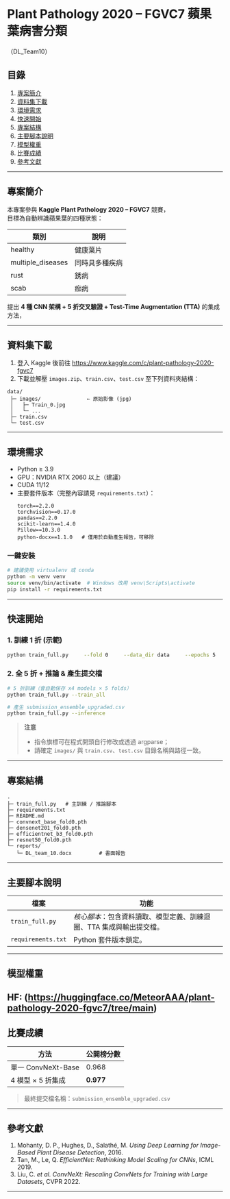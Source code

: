 # Plant Pathology 2020 – FGVC7 蘋果葉病害分類  
（DL_Team10）

## 目錄
1. [專案簡介](#專案簡介)  
2. [資料集下載](#資料集下載)  
3. [環境需求](#環境需求)  
4. [快速開始](#快速開始)  
5. [專案結構](#專案結構)  
6. [主要腳本說明](#主要腳本說明)  
7. [模型權重](#模型權重)  
8. [比賽成績](#比賽成績)  
9. [參考文獻](#參考文獻)

---

## 專案簡介
本專案參與 **Kaggle Plant Pathology 2020 – FGVC7** 競賽，  
目標為自動辨識蘋果葉的四種狀態：

| 類別 | 說明 |
|------|------|
| healthy | 健康葉片 |
| multiple_diseases | 同時具多種疾病 |
| rust | 銹病 |
| scab | 痂病 |

提出 **4 種 CNN 架構 + 5 折交叉驗證 + Test-Time Augmentation (TTA)** 的集成方法，  

---

## 資料集下載
1. 登入 Kaggle 後前往 <https://www.kaggle.com/c/plant-pathology-2020-fgvc7>  
2. 下載並解壓 `images.zip`、`train.csv`、`test.csv` 至下列資料夾結構：

```
data/
 ├─ images/               ← 原始影像 (jpg)
 │   ├─ Train_0.jpg
 │   └─ ...
 ├─ train.csv
 └─ test.csv
```

---

## 環境需求
- Python ≥ 3.9  
- GPU：NVIDIA RTX 2060 以上（建議）  
- CUDA 11/12  
- 主要套件版本（完整內容請見 `requirements.txt`）：
  ```text
  torch==2.2.0
  torchvision==0.17.0
  pandas==2.2.0
  scikit-learn==1.4.0
  Pillow==10.3.0
  python-docx==1.1.0   # 僅用於自動產生報告，可移除
  ```

### 一鍵安裝
```bash
# 建議使用 virtualenv 或 conda
python -m venv venv
source venv/bin/activate  # Windows 改用 venv\Scripts\activate
pip install -r requirements.txt
```

---

## 快速開始

### 1. 訓練 1 折 (示範)
```bash
python train_full.py     --fold 0     --data_dir data     --epochs 5     --batch_size 32
```

### 2. 全 5 折 + 推論 & 產生提交檔
```bash
# 5 折訓練（會自動保存 x4 models × 5 folds）
python train_full.py --train_all

# 產生 submission_ensemble_upgraded.csv
python train_full.py --inference
```

> **注意**  
> - 指令旗標可在程式開頭自行修改或透過 argparse；  
> - 請確定 `images/` 與 `train.csv`、`test.csv` 目錄名稱與路徑一致。

---

## 專案結構
```
.
├─ train_full.py   # 主訓練 / 推論腳本
├─ requirements.txt
├─ README.md
├─ convnext_base_fold0.pth
├─ densenet201_fold0.pth
├─ efficientnet_b3_fold0.pth
├─ resnet50_fold0.pth
└─ reports/
   └─ DL_team_10.docx         # 書面報告
```

---

## 主要腳本說明

| 檔案 | 功能 |
|------|------|
| `train_full.py` | *核心腳本*：包含資料讀取、模型定義、訓練迴圈、TTA 集成與輸出提交檔。 |
| `requirements.txt`                | Python 套件版本鎖定。 |

---

## 模型權重
 HF: (https://huggingface.co/MeteorAAA/plant-pathology-2020-fgvc7/tree/main)  
---

## 比賽成績
| 方法 | 公開榜分數 |
|------|-----------|
| 單一 ConvNeXt-Base | 0.968 |
| 4 模型 × 5 折集成 | **0.977** |

> 最終提交檔名稱：`submission_ensemble_upgraded.csv`

---

## 參考文獻
1. Mohanty, D. P., Hughes, D., Salathé, M. *Using Deep Learning for Image-Based Plant Disease Detection*, 2016.  
2. Tan, M., Le, Q. *EfficientNet: Rethinking Model Scaling for CNNs*, ICML 2019.  
3. Liu, C. *et al.* *ConvNeXt: Rescaling ConvNets for Training with Large Datasets*, CVPR 2022.  

---

